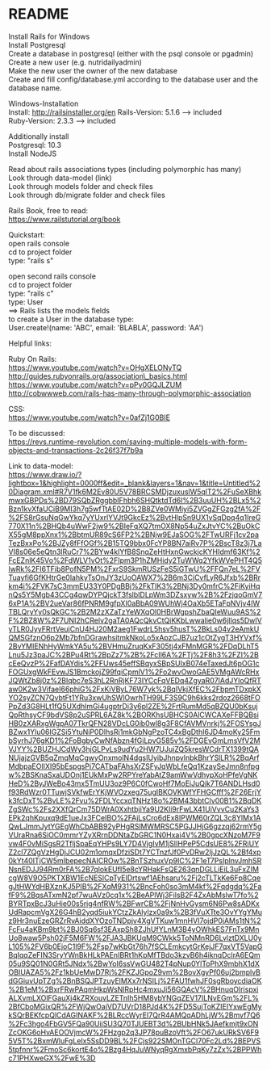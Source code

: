 # README
Install Rails for Windows  
Install Postgresql  
Create a database in postgresql (either with the psql console or pgadmin)  
Create a new user (e.g. nutridailyadmin)  
Make the new user the owner of the new database    
Create and fill config/database.yml according to the database user and the database name.  

Windows-Installation  
Install: http://railsinstaller.org/en
Rails-Version: 5.1.6  --> included  
Ruby-Version: 2.3.3  --> included  

Additionally install  
Postgresql: 10.3  
Install NodeJS

Read about rails associations types (including polymorphic has many)  
Look through data-model (link)  
Look through models folder and check files  
Look through db/migrate folder and check files  

Rails Book, free to read:  
https://www.railstutorial.org/book  

Quickstart:  
open rails console  
cd to project folder  
type: "rails s"  

open second rails console  
cd to project folder  
type: "rails c"  
type: User  
==> Rails lists the models fields   
to create a User in the database type:  
User.create!(name: 'ABC', email: 'BLABLA', password: 'AA')  


Helpful links:  

Ruby On Rails:  
https://www.youtube.com/watch?v=OHgXELONyTQ  
http://guides.rubyonrails.org/association\_basics.html  
https://www.youtube.com/watch?v=pPy0GQJLZUM  
http://cobwwweb.com/rails-has-many-through-polymorphic-association  


CSS:  
https://www.youtube.com/watch?v=0afZj1G0BIE  


To be discussed:  
https://revs.runtime-revolution.com/saving-multiple-models-with-form-objects-and-transactions-2c26f37f7b9a


Link to data-model:  
https://www.draw.io/?lightbox=1&highlight=0000ff&edit=_blank&layers=1&nav=1&title=Untitled%20Diagram.xml#R7V1fk6M2Ev80U5V78BRCSMDjzuxuslW5qlT2%2FuSeXBhkmwxGBPDs%2BD79SQbZRggbbIFhbh6SHQtktdTd6l%2B3uuUH%2BLx5%2Bzn1kvXfaUCiB9MI3h7g5wfTtAE02D%2B8ZVe0WMiyi5ZVGgZFGzg2fA%2F%2FS8rGsuNqGwYkq7yYUxrlYVJt9GkcEz%2BvtHlpSn9UX1vSqDpq4q1IreG770X11n%2BHQb4uWwF2jw9%2BIeFqXQ7tmOX8Np54uZxJtvYC%2BuOkCX55gM8ppXnx1%2BbtmUR89cS6FP2%2BNjw9EJaSOG%2FTwURFj1cv2paTezBxxPo%2BJZy8fFfOGf%2B15TQ9bbx0FcYP8BN7aiRv7P%2BscT8z3j7LaVI8s06e5eQtn3lRuCr7%2BYw4klYfB8SnqZeHtHxnGwckjcKYHIdmf63Kf%2FcEZnlK45Vo%2FdWLV1vOt%2FIpm3P1hZMHidy2TuWWq2YfkWVePHT4Q5lwRk%2FI6TFib8PofN5PM%2FxrS9SkmRUSzFeS5iGTwU%2FFQn7eL%2FVTuayfi6GfKHtrGe0lahkyTsOnJY3zUoOAWX7%2B6m3CiCvfLyR6Jfxb%2BRrkm4i%2FVK7sC3mmEU33Y0PDgBBj%2FkTIK3%2BNj3Dy0mfrC%2FiKyiHqnQs5Y5Mgb43CCg4qwDYPQjckT3fslbIDLpWm3DZsxyw%2B%2FzjqoGmV76xP1A%2BV2ueVar86fPNRM9gfpXI0aBbA09WUhWj4OaXb5ETaFpNVjv4IWTBLQryYy0sQkGC%2B2M2zXZaTzYeWXqOl0HBrWgpshZbaQIeWuu9AS%2F%2BZ8W%2F7UNI2hCRelv2gaTA0AQcQkvCtQiKKbLwwalie0w6jIlqs5DwIVyTLR0JyyFRrtVeujCnU4HJ20M2aeg1FwdrL5hsv5husT%2BkLs04v2eAmkUQMSGfznO6p2Mb7bfnDGrawhsitmkNkoLo5xApzCJB7uz1cOtZygT3HYVxf%2BvYMIENhHyWmkYA5u%2BVHmuZruqKxF305tj4xFMnMGR%2FDqDLhT5Lnu5Jz3paJC%2BPu4Rt%2BpZz7%2B%2FcIl6A%2FTj%2F8h3%2FZI%2BcEeQvzP%2FafDAYdis%2FFUws45effSBqyxSBpSUIxB074eTaxedJt6pOG1cFOGUxgWkFEvwJS1BmckojZ99fqiCpmlV1%2Fo2wvOwoGAE5VMgAWcRHxJQWtZb8j0z%2Blqbc7eS3hL2RnRjKF73IYCcFqVEDq4ZgyaR07IAdJYloQfRTaw0K2w3VifaeI66phiG%2FxKiVByL76W7yk%2BqIVkjXfEC%2FbpmTDxpkXYO2syZCN7QvbtFt1YRu3xwUhSWlOwrhTH99LF3S9C9h6kks2rdoz2668tFOPpZd3G8HLt1fQ5UXdhlmGi4ugptrDi3y6pl2ZE%2FrtRumMd5qBZQU0bKsujQpRthsyCF9bdVS8p2uSPRL6AZ8k%2BORKhsUBHCS0AlCWCAXeFFBQBsiHB0zXARxgWgpA07TkrQFN28VDcLG0ib0wl8g3F8CfAVMVnrkj%2FOSYsgJBZwx1Ylu06IGZSi5YtuNiP0DIhsRj1mkGbNgPzoTC4xBgDthI6JD4moKy25FmbSyrhJ76gKD1%2FoBgbyCwNfAbzn4fGiLpvG585v%2FDGEvGmLmsVfV2MVJYY%2BUZHJCdWy3hjGLPvLs9udYu2HW7UJuiZQ5kresWCdrTX1399tQANUjajzGVB5qZmqMqCgwyOnxmolN4dgsIUyibJhnpylnbkBhrYSlLR%2BqArfMdbpaEOlIXI95bEspgsPi7CATbaFAhsXrZSFyJqWbLfeQq1KzaySeJmn8nfpgw%2BSKnaSxaUDOnj1EUkMxPw2RPYreYabAtZ9amWwVdhypXoHPfeVgNKHeD%2ByJWeBo43mx5TmUU3oz9P6C0fCwoHf7MoEiJuQik7T6ANDLHsd0f93RdWzr0TTuwjSVkfwErYKjWVOzxeg75ugIBKOVKWfYFHGCfff%2F26ErjYk3fcDxT%2BvLE%2Fvu%2FDLYccxqTNHz18o%2BM43bbtClv00B1%2BqDKZgSWc%2Fs2XXfQrCm75DWrA0XxhtbjiYa9U2Kli9rFwLX41UiVvvCu2KaYs3EPk2qhKpuxq9dE1ueJx3FCeIBO%2FAjLsCro6dEx8IPWM60rZQL3c8YlMx1AQwLJmmJytYGEgWhCbABB92yPHgRSlMWMRSC5PGJJHjG6gzzqj62rmY5gVUraRna6SiOC0mmrYZyXRrnDDNtaZbGRC1N0Hxai4V%2B0gpcXNzoM7F9vw4F0vMiSgsR2TfljSpaEqYHPs9LY7D4VjgIvM1jSlIHPeP5CdsUE8%2FRiUYZ2cl7ZQgVzHgDjJCU02m1omqxDfziSDt7YCTnzfJf0PvDRw2IjJzQL%2Bf4xp0kYt40ITjCW5mIbepecNAICROw%2BnTSzhuxVp9IC%2F1eT7PsIplnvJmhSRNsnEDJJ94Rm0rFA%2B7qlokEUfI5e8cYRHakFsQE263qnDGLLiEiL3uFxZIMcgW8V9O5PKTXBW1EcNESlCpTyEIDrtswf1AEhsaru%2Fj2cTLTkKe6Fp8CqegJtHWYdHBXznKJ5PIB%2FXqM931%2BncFoh0so3mM4kf%2Fqdgdq%2FafF9%2BqsATxmN2pf7wuAVz0cq1x%2BeAPlWj3FilsB2F4ZxAbMslwT7fo%2BYRTpxBcJ3uHie00s5rig4nfRW%2BFwrCB%2FjNnHvGysm6N6Pw8sADKxUdRapcmVgX26G4hB2yqd5iukYCtzZkAlylzx0a9x%2B3fVuXTte3OvYYgYMuz9Hr3nuEzeGRZrRvAiddXYOzoTNDpjv4XgVTKuw1mnHVI7ojdP0jAMs1tN%2FcFu4aKBm9bt%2BJ0Sq6sf3EAxpSh8ZJhUfYLnM3B4yOWhkES7FnTx9MnUo8waw5Psh02jF5M6FW%2FJA3JBKUqM9CWkk5ToNMnRD6LvlztDXLU0yL105%2FV6b0EjoC1l9F%2Fsp7wKbGt76h7fSCLEmkcytGrKejJF7qxVT5VapGBqIqqZeFIN3SryYWnBkHLkPAEnIBRt1hKpMfTBdo3kzvB6h4iknqDclrA6EQm05u9SQ01N0GRt5JNdx%2BwYoI6ssVwGU482T4pNup0YlToPhX9mbhX1dXOBIUAZA5%2Fz1kbUeMwD7Rj%2FKZJGpoZ9vm%2BovXgyPf06uj2bmplvBdGGiuvUpTZg%2BnBSQJPTzuyElMXx7rNSILj%2FAU1fwhJF0sgRboycdiaOK%2B1eM%2BxrFRwPAqmHkpWsNlRpHc4mxuJi56GQAcV%2BHnuqOlrispxiALXvmLXOlFGauXj4kZRXouvLZETnIh5HM8ybYNGqZEV17ILNvEGm%2FL%2BfCboMGixQR%2FWjQwOajVD7UVrD18PJd4K%2FD5SujToKZIEIYxwEgMykSQrBEKfcpQlCdAGINAKF%2BLRccWyrEI7QrR4AMQqADhLjW%2Bmvf7Q6%2Fc3hgo4FbGV5FQa90UiiSU3Q70TJUEBT3d%2BUbHNk5JAefkmjt9xONZcOKG6oHvAEOOVjmcW%2FHzgp2q3JP78puBzoVft%2FO67ukURkSV6F95V5T%2BxmWluFgLeIx5SsDD9BL%2FCjs922SMOnTGCl70Fc2Ld%2BEPVS5tpfnnr%2FmoSc6kortE4o%2Bzg4HqJuWNyqRgXmxbPqKy7zZx%2BPPWhc71PHXweGX%2FwE%3D
